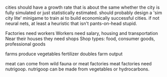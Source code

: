 
cities should have a growth rate that is about the same whether the city is fully simulated or just statistically
estimated. should probably design a 'sim city lite' minigame to train ai to build economically successful cities.
if not neural nets, at least a heuristic that isn't pants-on-head stupid.


Factories need workers
Workers need salary, housing and transportation
Near their houses they need shops
Shop types: food, consumer goods, professional goods



farms produce vegetables
fertilizer doubles farm output

meat can come from wild fauna or meat factories
meat factories need nutrigoop. nutrigoop can be made from vegetables or hydrocarbons.



